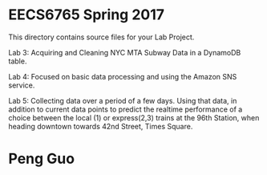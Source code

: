 # EECS6765 Spring 2017

This directory contains source files for your Lab Project.

Lab 3: Acquiring and Cleaning NYC MTA Subway Data in a DynamoDB table.

Lab 4: Focused on basic data processing and using the Amazon SNS service.

Lab 5: Collecting data over a period of a few days. Using that data, in addition to current data points to predict the realtime
performance of a choice between the local (1) or express(2,3) trains at the 96th Station, when heading downtown towards 42nd Street,
Times Square.
# Peng Guo
